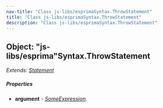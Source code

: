 ```yaml
---
nav-title: "Class js-libs/esprimaSyntax.ThrowStatement"
title: "Class js-libs/esprimaSyntax.ThrowStatement"
description: "Class js-libs/esprimaSyntax.ThrowStatement"
---
```

## Object: "js-libs/esprima"Syntax.ThrowStatement  
_Extends:_ [_Statement_](../../../js-libs/esprima/Syntax/Statement.md)

##### Properties
 - **argument** - [_SomeExpression_](../../../js-libs/esprima/Syntax/SomeExpression.md).